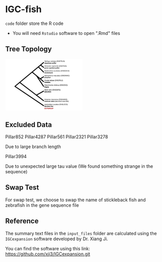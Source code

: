 # IGC-fish

`code` folder store the R code

* You will need `Rstudio` software to open ".Rmd" files

## Tree Topology
<img src="./plots/fish-tree.png" alt="fish-tree" style="zoom:25%;" />

## Excluded Data
Pillar852	Pillar4287 Pillar561 Pillar2321	Pillar3278

Due to large branch length

Pillar3994

Due to unexpected large tau value (We found something strange in the sequence)

## Swap Test
For swap test, we choose to swap the name of stickleback fish and zebrafish in the gene sequence file

## Reference
The summary text files in the `input_files` folder are calculated using the `IGCexpansion` software developed by Dr. Xiang Ji.

You can find the software using this link: https://github.com/xji3/IGCexpansion.git
